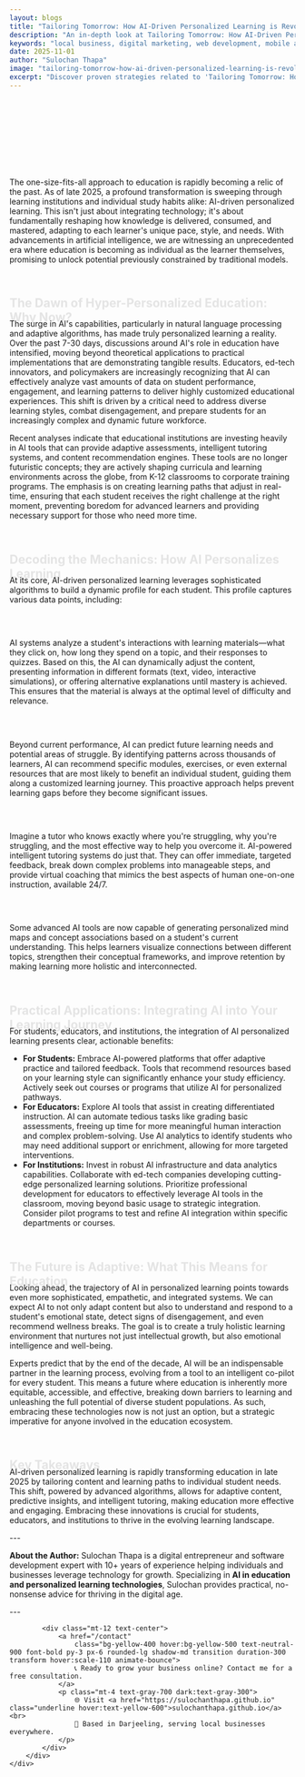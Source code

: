 ```yaml
---
layout: blogs
title: "Tailoring Tomorrow: How AI-Driven Personalized Learning is Revolutionizing Education in Late 2025"
description: "An in-depth look at Tailoring Tomorrow: How AI-Driven Personalized Learning is Revolutionizing Education in Late 2025. Discover expert strategies and tips to help your local business thrive in the digital landscape."
keywords: "local business, digital marketing, web development, mobile app, SEO, online growth, tailoring, tomorrow, how, ai, driven, personalized, learning, is, revolutionizing, education, in, late, 2025"
date: 2025-11-01
author: "Sulochan Thapa"
image: "tailoring-tomorrow-how-ai-driven-personalized-learning-is-revolutionizing-education-in-late-2025.jpg"
excerpt: "Discover proven strategies related to 'Tailoring Tomorrow: How AI-Driven Personalized Learning is Revolutionizing Education in Late 2025' that local businesses can implement to boost their online presence and attract more customers."
---
```

<section class="relative py-16 bg-gray-100 dark:bg-gray-900 overflow-hidden">
    <div class="absolute inset-0 bg-cover bg-center bg-fixed opacity-20"
        style="background-image: url('{{ site.baseurl }}/assets/images/tailoring-tomorrow-how-ai-driven-personalized-learning-is-revolutionizing-education-in-late-2025-bg.jpg');">
    </div>
    <div class="relative container mx-auto px-6 text-center animate-fadeIn">
        <h1 class="text-4xl font-bold text-gray-900 dark:text-white">Tailoring Tomorrow: How AI-Driven Personalized Learning is Revolutionizing Education in Late 2025</h1>
        <p class="mt-4 text-lg text-gray-700 dark:text-gray-300">
            Expert Tips for Local Business Growth
        </p>
    </div>
</section>

<section class="py-16 bg-white dark:bg-gray-900">
    <div class="container mx-auto px-6">
        <div class="max-w-4xl mx-auto">
            <p class="mt-4 text-gray-700 dark:text-gray-300">The one-size-fits-all approach to education is rapidly becoming a relic of the past. As of late 2025, a profound transformation is sweeping through learning institutions and individual study habits alike: AI-driven personalized learning. This isn't just about integrating technology; it's about fundamentally reshaping how knowledge is delivered, consumed, and mastered, adapting to each learner's unique pace, style, and needs. With advancements in artificial intelligence, we are witnessing an unprecedented era where education is becoming as individual as the learner themselves, promising to unlock potential previously constrained by traditional models.</p>
<h2 class="text-2xl font-semibold text-gray-900 dark:text-white mt-8 animate-slideUp">The Dawn of Hyper-Personalized Education: Why Now?</h2>
<p class="mt-4 text-gray-700 dark:text-gray-300">The surge in AI's capabilities, particularly in natural language processing and adaptive algorithms, has made truly personalized learning a reality. Over the past 7-30 days, discussions around AI's role in education have intensified, moving beyond theoretical applications to practical implementations that are demonstrating tangible results. Educators, ed-tech innovators, and policymakers are increasingly recognizing that AI can effectively analyze vast amounts of data on student performance, engagement, and learning patterns to deliver highly customized educational experiences. This shift is driven by a critical need to address diverse learning styles, combat disengagement, and prepare students for an increasingly complex and dynamic future workforce.</p>
<p class="mt-4 text-gray-700 dark:text-gray-300">Recent analyses indicate that educational institutions are investing heavily in AI tools that can provide adaptive assessments, intelligent tutoring systems, and content recommendation engines. These tools are no longer futuristic concepts; they are actively shaping curricula and learning environments across the globe, from K-12 classrooms to corporate training programs. The emphasis is on creating learning paths that adjust in real-time, ensuring that each student receives the right challenge at the right moment, preventing boredom for advanced learners and providing necessary support for those who need more time.</p>
<h2 class="text-2xl font-semibold text-gray-900 dark:text-white mt-8 animate-slideUp">Decoding the Mechanics: How AI Personalizes Learning</h2>
<p class="mt-4 text-gray-700 dark:text-gray-300">At its core, AI-driven personalized learning leverages sophisticated algorithms to build a dynamic profile for each student. This profile captures various data points, including:</p>
<h3 class="text-xl font-semibold text-gray-900 dark:text-white mt-6 animate-fadeIn">Adaptive Content Delivery</h3>
<p class="mt-4 text-gray-700 dark:text-gray-300">AI systems analyze a student's interactions with learning materials—what they click on, how long they spend on a topic, and their responses to quizzes. Based on this, the AI can dynamically adjust the content, presenting information in different formats (text, video, interactive simulations), or offering alternative explanations until mastery is achieved. This ensures that the material is always at the optimal level of difficulty and relevance.</p>
<h3 class="text-xl font-semibold text-gray-900 dark:text-white mt-6 animate-fadeIn">Predictive Learning Paths</h3>
<p class="mt-4 text-gray-700 dark:text-gray-300">Beyond current performance, AI can predict future learning needs and potential areas of struggle. By identifying patterns across thousands of learners, AI can recommend specific modules, exercises, or even external resources that are most likely to benefit an individual student, guiding them along a customized learning journey. This proactive approach helps prevent learning gaps before they become significant issues.</p>
<h3 class="text-xl font-semibold text-gray-900 dark:text-white mt-6 animate-fadeIn">Intelligent Tutoring Systems</h3>
<p class="mt-4 text-gray-700 dark:text-gray-300">Imagine a tutor who knows exactly where you're struggling, why you're struggling, and the most effective way to help you overcome it. AI-powered intelligent tutoring systems do just that. They can offer immediate, targeted feedback, break down complex problems into manageable steps, and provide virtual coaching that mimics the best aspects of human one-on-one instruction, available 24/7.</p>
<h3 class="text-xl font-semibold text-gray-900 dark:text-white mt-6 animate-fadeIn">Mind Mapping and Concept Association</h3>
<p class="mt-4 text-gray-700 dark:text-gray-300">Some advanced AI tools are now capable of generating personalized mind maps and concept associations based on a student's current understanding. This helps learners visualize connections between different topics, strengthen their conceptual frameworks, and improve retention by making learning more holistic and interconnected.</p>
<h2 class="text-2xl font-semibold text-gray-900 dark:text-white mt-8 animate-slideUp">Practical Applications: Integrating AI into Your Learning Journey</h2>
<p class="mt-4 text-gray-700 dark:text-gray-300">For students, educators, and institutions, the integration of AI personalized learning presents clear, actionable benefits:</p>
<ul class="list-disc list-inside mt-4 text-gray-700 dark:text-gray-300">
<li>  <strong>For Students:</strong> Embrace AI-powered platforms that offer adaptive practice and tailored feedback. Tools that recommend resources based on your learning style can significantly enhance your study efficiency. Actively seek out courses or programs that utilize AI for personalized pathways.</li>
<li>  <strong>For Educators:</strong> Explore AI tools that assist in creating differentiated instruction. AI can automate tedious tasks like grading basic assessments, freeing up time for more meaningful human interaction and complex problem-solving. Use AI analytics to identify students who may need additional support or enrichment, allowing for more targeted interventions.</li>
<li>  <strong>For Institutions:</strong> Invest in robust AI infrastructure and data analytics capabilities. Collaborate with ed-tech companies developing cutting-edge personalized learning solutions. Prioritize professional development for educators to effectively leverage AI tools in the classroom, moving beyond basic usage to strategic integration. Consider pilot programs to test and refine AI integration within specific departments or courses.</li>
</ul>
<h2 class="text-2xl font-semibold text-gray-900 dark:text-white mt-8 animate-slideUp">The Future is Adaptive: What This Means for Education</h2>
<p class="mt-4 text-gray-700 dark:text-gray-300">Looking ahead, the trajectory of AI in personalized learning points towards even more sophisticated, empathetic, and integrated systems. We can expect AI to not only adapt content but also to understand and respond to a student's emotional state, detect signs of disengagement, and even recommend wellness breaks. The goal is to create a truly holistic learning environment that nurtures not just intellectual growth, but also emotional intelligence and well-being.</p>
<p class="mt-4 text-gray-700 dark:text-gray-300">Experts predict that by the end of the decade, AI will be an indispensable partner in the learning process, evolving from a tool to an intelligent co-pilot for every student. This means a future where education is inherently more equitable, accessible, and effective, breaking down barriers to learning and unleashing the full potential of diverse student populations. As such, embracing these technologies now is not just an option, but a strategic imperative for anyone involved in the education ecosystem.</p>
<h2 class="text-2xl font-semibold text-gray-900 dark:text-white mt-8 animate-slideUp">Key Takeaways</h2>
<p class="mt-4 text-gray-700 dark:text-gray-300">AI-driven personalized learning is rapidly transforming education in late 2025 by tailoring content and learning paths to individual student needs. This shift, powered by advanced algorithms, allows for adaptive content, predictive insights, and intelligent tutoring, making education more effective and engaging. Embracing these innovations is crucial for students, educators, and institutions to thrive in the evolving learning landscape.</p>
<p class="mt-4 text-gray-700 dark:text-gray-300">---</p>
<p class="mt-4 text-gray-700 dark:text-gray-300"><strong>About the Author:</strong> Sulochan Thapa is a digital entrepreneur and software development expert with 10+ years of experience helping individuals and businesses leverage technology for growth. Specializing in <strong>AI in education and personalized learning technologies</strong>, Sulochan provides practical, no-nonsense advice for thriving in the digital age.</p>
<p class="mt-4 text-gray-700 dark:text-gray-300">---</p>

            
            <div class="mt-12 text-center">
                <a href="/contact"
                    class="bg-yellow-400 hover:bg-yellow-500 text-neutral-900 font-bold py-3 px-6 rounded-lg shadow-md transition duration-300 transform hover:scale-110 animate-bounce">
                    📞 Ready to grow your business online? Contact me for a free consultation.
                </a>
                <p class="mt-4 text-gray-700 dark:text-gray-300">
                    🌐 Visit <a href="https://sulochanthapa.github.io" class="underline hover:text-yellow-600">sulochanthapa.github.io</a><br>
                    📍 Based in Darjeeling, serving local businesses everywhere.
                </p>
            </div>
        </div>
    </div>
</section>

<style>
@keyframes fadeIn {
    from { opacity: 0; }
    to { opacity: 1; }
}
@keyframes slideUp {
    from { transform: translateY(30px); opacity: 0; }
    to { transform: translateY(0); opacity: 1; }
}
.animate-fadeIn { animation: fadeIn 1.5s ease-in-out; }
.animate-slideUp { animation: slideUp 1s ease-out; }
</style>